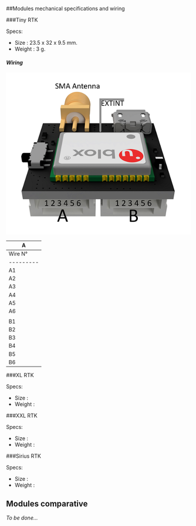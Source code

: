 ##Modules mechanical specifications and wiring

###Tiny RTK

Specs:
* Size : 23.5 x 32 x 9.5 mm.
* Weight : 3 g.

#### _Wiring_

<p align="center">
  <img src="./images/tinyw.png?raw=true" alt="Wiring tiny"/>
</p>

|A|
|--------------------------------|
| Wire N° | Corresponding pinout |
|---------|----------------------|
| A1      | GROUND               |
| A2      | _NC_                 |
| A3      | _NC_                 |
| A4      | RX                   |
| A5      | TX                   |
| A6      | 5V OUT               |
|         |                      |
| B1      | GROUND               |
| B2      | _NC_                 |
| B3      | _NC_                 |
| B4      | TX                   |
| B5      | RX                   |
| B6      | 5V IN                |

###XL RTK

Specs:
* Size : 
* Weight : 

###XXL RTK

Specs:
* Size : 
* Weight : 

###Sirius RTK

Specs:
* Size : 
* Weight : 









## Modules comparative

_To be done..._
